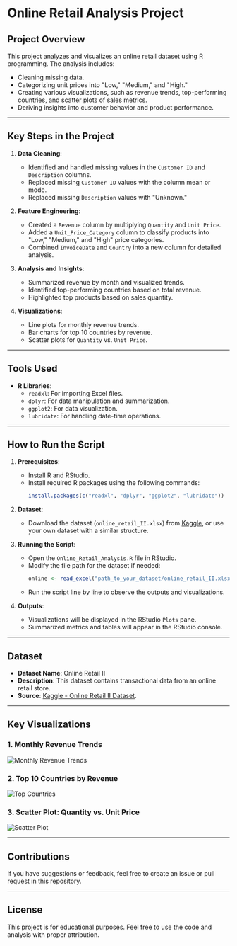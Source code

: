 # Online Retail Analysis Project

## Project Overview
This project analyzes and visualizes an online retail dataset using R programming. The analysis includes:
- Cleaning missing data.
- Categorizing unit prices into "Low," "Medium," and "High."
- Creating various visualizations, such as revenue trends, top-performing countries, and scatter plots of sales metrics.
- Deriving insights into customer behavior and product performance.

---

## Key Steps in the Project
1. **Data Cleaning**:
   - Identified and handled missing values in the `Customer ID` and `Description` columns.
   - Replaced missing `Customer ID` values with the column mean or mode.
   - Replaced missing `Description` values with "Unknown."
   
2. **Feature Engineering**:
   - Created a `Revenue` column by multiplying `Quantity` and `Unit Price`.
   - Added a `Unit_Price_Category` column to classify products into "Low," "Medium," and "High" price categories.
   - Combined `InvoiceDate` and `Country` into a new column for detailed analysis.

3. **Analysis and Insights**:
   - Summarized revenue by month and visualized trends.
   - Identified top-performing countries based on total revenue.
   - Highlighted top products based on sales quantity.

4. **Visualizations**:
   - Line plots for monthly revenue trends.
   - Bar charts for top 10 countries by revenue.
   - Scatter plots for `Quantity` vs. `Unit Price`.

---

## Tools Used
- **R Libraries**:
  - `readxl`: For importing Excel files.
  - `dplyr`: For data manipulation and summarization.
  - `ggplot2`: For data visualization.
  - `lubridate`: For handling date-time operations.

---

## How to Run the Script
1. **Prerequisites**:
   - Install R and RStudio.
   - Install required R packages using the following commands:
     ```R
     install.packages(c("readxl", "dplyr", "ggplot2", "lubridate"))
     ```

2. **Dataset**:
   - Download the dataset (`online_retail_II.xlsx`) from [Kaggle](https://www.kaggle.com/), or use your own dataset with a similar structure.

3. **Running the Script**:
   - Open the `Online_Retail_Analysis.R` file in RStudio.
   - Modify the file path for the dataset if needed:
     ```R
     online <- read_excel("path_to_your_dataset/online_retail_II.xlsx")
     ```
   - Run the script line by line to observe the outputs and visualizations.

4. **Outputs**:
   - Visualizations will be displayed in the RStudio `Plots` pane.
   - Summarized metrics and tables will appear in the RStudio console.

---

## Dataset
- **Dataset Name**: Online Retail II
- **Description**: This dataset contains transactional data from an online retail store.
- **Source**: [Kaggle - Online Retail II Dataset](https://www.kaggle.com/).

---

## Key Visualizations
### 1. Monthly Revenue Trends
![Monthly Revenue Trends](path/to/image/monthly_revenue.png)

### 2. Top 10 Countries by Revenue
![Top Countries](path/to/image/top_countries.png)

### 3. Scatter Plot: Quantity vs. Unit Price
![Scatter Plot](path/to/image/scatter_plot.png)

---

## Contributions
If you have suggestions or feedback, feel free to create an issue or pull request in this repository.

---

## License
This project is for educational purposes. Feel free to use the code and analysis with proper attribution.
